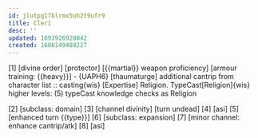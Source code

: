 ```yaml
---
id: jlutpg17blrmx5uh2t9ufr9
title: Cleri
desc: ''
updated: 1693926928042
created: 1686149488227
---
```


[1] [divine order]
      [protector]
        [{{martial}} weapon proficiency]
        [armour training: {{heavy}}]
        - {UAPH6}
      [thaumaturge]
        additional cantrip from character list :: casting{wis}
        [Expertise] Religion. TypeCast[Religion]{wis}
          higher levels: (5) typeCast knowledge checks as Religion

[2] [subclass: domain]
[3] [channel divinity]
    [turn undead]
[4] [asi]
[5] [enhanced turn {{type}}]
[6] [subclass: expansion]
[7] [minor channel: enhance cantrip/atk]
[8] [asi]
